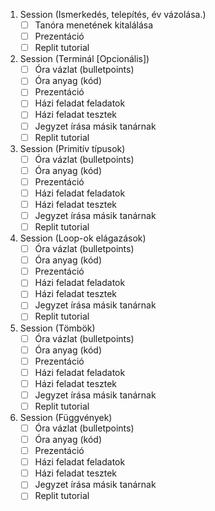 1. Session (Ismerkedés, telepítés, év vázolása.)
    - [ ] Tanóra menetének kitalálása
    - [ ] Prezentáció
    - [ ] Replit tutorial

2. Session (Terminál [Opcionális])
    - [ ] Óra vázlat (bulletpoints)
    - [ ] Óra anyag (kód)
    - [ ] Prezentáció
    - [ ] Házi feladat feladatok
    - [ ] Házi feladat tesztek
    - [ ] Jegyzet írása másik tanárnak
    - [ ] Replit tutorial
    
3. Session (Primitív típusok)
    - [ ] Óra vázlat (bulletpoints)
    - [ ] Óra anyag (kód)
    - [ ] Prezentáció
    - [ ] Házi feladat feladatok
    - [ ] Házi feladat tesztek
    - [ ] Jegyzet írása másik tanárnak
    - [ ] Replit tutorial

4. Session (Loop-ok elágazások)
    - [ ] Óra vázlat (bulletpoints)
    - [ ] Óra anyag (kód)
    - [ ] Prezentáció
    - [ ] Házi feladat feladatok
    - [ ] Házi feladat tesztek
    - [ ] Jegyzet írása másik tanárnak
    - [ ] Replit tutorial

5. Session (Tömbök)
    - [ ] Óra vázlat (bulletpoints)
    - [ ] Óra anyag (kód)
    - [ ] Prezentáció
    - [ ] Házi feladat feladatok
    - [ ] Házi feladat tesztek
    - [ ] Jegyzet írása másik tanárnak
    - [ ] Replit tutorial

6. Session (Függvények)
    - [ ] Óra vázlat (bulletpoints)
    - [ ] Óra anyag (kód)
    - [ ] Prezentáció
    - [ ] Házi feladat feladatok
    - [ ] Házi feladat tesztek
    - [ ] Jegyzet írása másik tanárnak
    - [ ] Replit tutorial
